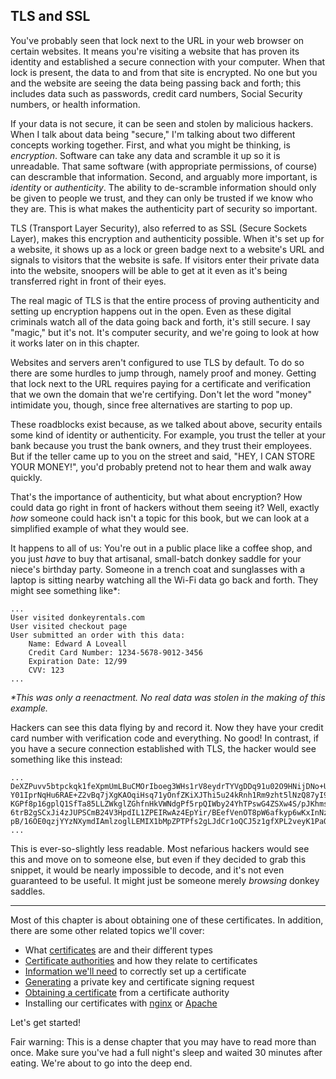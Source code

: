 ## TLS and SSL

You've probably seen that lock next to the URL in your web browser on certain websites. It means you're visiting a website that has proven its identity and established a secure connection with your computer. When that lock is present, the data to and from that site is encrypted. No one but you and the website are seeing the data being passing back and forth; this includes data such as passwords, credit card numbers, Social Security numbers, or health information.

If your data is not secure, it can be seen and stolen by malicious hackers. When I talk about data being "secure," I'm talking about two different concepts working together. First, and what you might be thinking, is _encryption_. Software can take any data and scramble it up so it is unreadable. That same software (with appropriate permissions, of course) can descramble that information. Second, and arguably more important, is _identity_ or _authenticity_. The ability to de-scramble information should only be given to people we trust, and they can only be trusted if we know who they are. This is what makes the authenticity part of security so important.

TLS (Transport Layer Security), also referred to as SSL (Secure Sockets Layer), makes this encryption and authenticity possible. When it's set up for a website, it shows up as a lock or green badge next to a website's URL and signals to visitors that the website is safe. If visitors enter their private data into the website, snoopers will be able to get at it even as it's being transferred right in front of their eyes.

The real magic of TLS is that the entire process of proving authenticity and setting up encryption happens out in the open. Even as these digital criminals watch all of the data going back and forth, it's still secure. I say "magic," but it's not. It's computer security, and we're going to look at how it works later on in this chapter.

Websites and servers aren't configured to use TLS by default. To do so there are some hurdles to jump through, namely proof and money. Getting that lock next to the URL requires paying for a certificate and verification that we own the domain that we're certifying. Don't let the word "money" intimidate you, though, since free alternatives are starting to pop up.

These roadblocks exist because, as we talked about above, security entails some kind of identity or authenticity. For example, you trust the teller at your bank because you trust the bank owners, and they trust their employees. But if the teller came up to you on the street and said, "HEY, I CAN STORE YOUR MONEY!", you'd probably pretend not to hear them and walk away quickly.

That's the importance of authenticity, but what about encryption? How could data go right in front of hackers without them seeing it? Well, exactly _how_ someone could hack isn't a topic for this book, but we can look at a simplified example of what they would see.

It happens to all of us: You're out in a public place like a coffee shop, and you just _have_ to buy that artisanal, small-batch donkey saddle for your niece's birthday party. Someone in a trench coat and sunglasses with a laptop is sitting nearby watching all the Wi-Fi data go back and forth. They might see something like*:

```
...
User visited donkeyrentals.com
User visited checkout page
User submitted an order with this data:
    Name: Edward A Loveall
    Credit Card Number: 1234-5678-9012-3456
    Expiration Date: 12/99
    CVV: 123
...
```

_*This was only a reenactment. No real data was stolen in the making of this example._

Hackers can see this data flying by and record it. Now they have your credit card number with verification code and everything. No good! In contrast, if you have a secure connection established with TLS, the hacker would see something like this instead:

```
...
DeXZPuvv5btpckqk1feXpmUmLBuCMOrIboeg3WHs1rV8eydrTYVgDDq91u02O9HNijDNo+U
Y01IprNqHu6RAE+Z2vBq7jXgKAOqiHsq71yOnfZKiXJThi5u24kRnh1Rm9zht5lNzQ87yI9
KGPf8p16gplQ1SfTa85LLZWkglZGhfnHkVWNdgPf5rpQIWby24YhTPswG4ZSXw4S/pJKhms
6trB2gSCxJi4zJUPSCmB24V3HpdIL1ZPEIRwAz4EpYir/BEefVenOT8pW6afkyp6wKxInNz
pB/16OE0qzjYYzNXymdIAmlzoglLEMIX1bMpZPTPfs2gLJdCr1oQCJ5z1gfXPL2veyK1PaO
...
```

This is ever-so-slightly less readable. Most nefarious hackers would see this and move on to someone else, but even if they decided to grab this snippet, it would be nearly impossible to decode, and it's not even guaranteed to be useful. It might just be someone merely _browsing_ donkey saddles.

---

Most of this chapter is about obtaining one of these certificates. In addition, there are some other related topics we'll cover:

* What [certificates](#certificates) are and their different types
* [Certificate authorities](#certificate-authorities) and how they relate to certificates
* [Information we'll need](#be-prepared) to correctly set up a certificate
* [Generating](#getting-a-certificate) a private key and certificate signing request
* [Obtaining a certificate](#upload-the-csr) from a certificate authority
* Installing our certificates with [nginx](#installing-a-certificate-for-nginx) or [Apache](#installing-a-certificate-for-apache)

Let's get started!

Fair warning: This is a dense chapter that you may have to read more than once. Make sure you've had a full night's sleep and waited 30 minutes after eating. We're about to go into the deep end.
